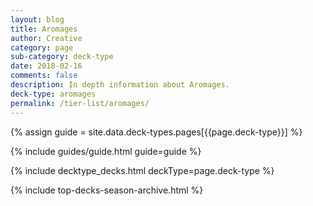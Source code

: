 ```yaml
---
layout: blog
title: Aromages
author: Creative
category: page
sub-category: deck-type
date: 2018-02-16
comments: false
description: In depth information about Aromages.
deck-type: aromages
permalink: /tier-list/aromages/
---
```


{% assign guide = site.data.deck-types.pages[{{page.deck-type}}] %}

{% include guides/guide.html guide=guide %}

{% include decktype_decks.html deckType=page.deck-type %}

{% include top-decks-season-archive.html %}